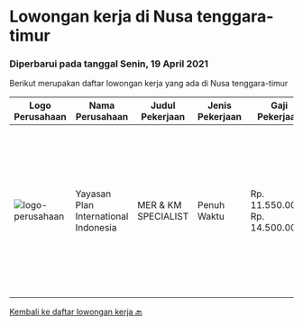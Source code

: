 
  # Lowongan kerja di Nusa tenggara-timur

  ### Diperbarui pada tanggal Senin, 19 April 2021

  Berikut merupakan daftar lowongan kerja yang ada di Nusa tenggara-timur

  |Logo Perusahaan | Nama Perusahaan | Judul Pekerjaan | Jenis Pekerjaan | Gaji Pekerjaan | Lokasi | Deskripsi | Tanggal diunggah | Pranala |
  | -------------- | --------------- | --------------- | --------- | --------- | -------------- | ------- | ----------- | ----------- |
  |![logo-perusahaan](https://image-service-cdn.seek.com.au/b158d466588d84b6bb0334db4fd94e8049449f79/ee4dce1061f3f616224767ad58cb2fc751b8d2dc)|Yayasan Plan International Indonesia|MER & KM SPECIALIST|Penuh Waktu|Rp. 11.550.000-Rp. 14.500.000|Kupang|Dimensions of the RoleReporting to MER KM Manager, The MER KM Specialist will be responsible to support the measurement of organisational and program...|Kamis, 15 April 2021|https://www.jobstreet.co.id/id/job/mer-km-specialist-3495235?token=0~c36600c0-53e9-42ca-b202-7b555bac0528&sectionRank=1&jobId=jobstreet-id-job-3495235|


  [Kembali ke daftar lowongan kerja 🔙](../README.md#daftar-lowongan-kerja)
  